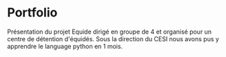 # Portfolio
Présentation du projet Equide dirigé en groupe de 4 et organisé pour un centre de détention d'équidés. 
Sous la direction du CESI nous avons pus y apprendre le language python en 1 mois. 
